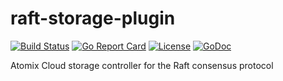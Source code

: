 # raft-storage-plugin
[![Build Status](https://travis-ci.com/atomix/atomix-raft-storage-plugin.svg?branch=master)](https://travis-ci.com/atomix/atomix-raft-storage-plugin)
[![Go Report Card](https://goreportcard.com/badge/github.com/atomix/atomix-raft-storage-plugin)](https://goreportcard.com/report/github.com/atomix/atomix-raft-storage-plugin)
[![License](https://img.shields.io/badge/License-Apache%202.0-blue.svg)](https://github.com/gojp/goreportcard/blob/master/LICENSE)
[![GoDoc](https://godoc.org/github.com/atomix/atomix-raft-storage-plugin?status.svg)](https://godoc.org/github.com/atomix/atomix-raft-storage-plugin)

Atomix Cloud storage controller for the Raft consensus protocol
